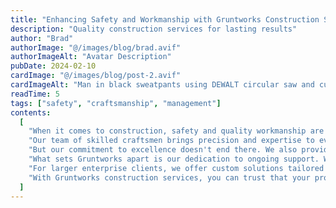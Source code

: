 ```yaml
---
title: "Enhancing Safety and Workmanship with Gruntworks Construction Services"
description: "Quality construction services for lasting results"
author: "Brad"
authorImage: "@/images/blog/brad.avif"
authorImageAlt: "Avatar Description"
pubDate: 2024-02-10
cardImage: "@/images/blog/post-2.avif"
cardImageAlt: "Man in black sweatpants using DEWALT circular saw and cutting a wood plank"
readTime: 5
tags: ["safety", "craftsmanship", "management"]
contents:
  [
    "When it comes to construction, safety and quality workmanship are non-negotiable. At Gruntworks, we're proud to offer a range of construction services that prioritize both, ensuring your projects are built to last.",
    "Our team of skilled craftsmen brings precision and expertise to every job, from minor installations to large-scale structural work. With top-quality tools and materials from our extensive inventory, we guarantee the highest standards of safety and craftsmanship on every project.",
    "But our commitment to excellence doesn't end there. We also provide thorough project management services to keep your build on track and within budget. From workflow coordination to stakeholder communication, Gruntworks handles the complexities so you can focus on your vision.",
    "What sets Gruntworks apart is our dedication to ongoing support. We don't just finish the job and walk away—we're here for the long haul. Our maintenance services ensure that your construction remains in optimal condition, providing peace of mind for years to come.",
    "For larger enterprise clients, we offer custom solutions tailored to your unique challenges. By understanding your specific needs, we engineer strategies aimed at maximizing efficiency and driving your business forward.",
    "With Gruntworks construction services, you can trust that your projects are in good hands. Experience the difference today and see why so many clients choose Gruntworks for their construction needs.",
  ]
---
```


